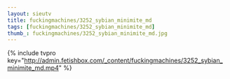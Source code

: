 ```yaml
--- 
layout: sieutv
title: fuckingmachines/3252_sybian_minimite_md
tags: [fuckingmachines/3252_sybian_minimite_md]
thumb_: fuckingmachines/3252_sybian_minimite_md.jpg
---
```

{% include tvpro key="http://admin.fetishbox.com/_content/fuckingmachines/3252_sybian_minimite_md.mp4" %} 
